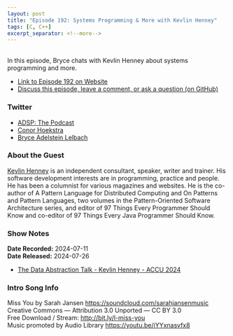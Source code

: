```yaml
---
layout: post
title: "Episode 192: Systems Programming & More with Kevlin Henney"
tags: [C, C++]
excerpt_separator: <!--more-->
---
```


<div id="buzzsprout-player-15480036"></div><script src="https://www.buzzsprout.com/1501960/15480036-episode-192-systems-programming-more-with-kevlin-henney.js?container_id=buzzsprout-player-15480036&player=small" type="text/javascript" charset="utf-8"></script>

<br>In this episode, Bryce chats with Kevlin Henney about systems programming and more.

<!--more-->

* [Link to Episode 192 on Website](https://adspthepodcast.com/2024/07/26/Episode-192.html)
* [Discuss this episode, leave a comment, or ask a question (on GitHub)](https://github.com/codereport/adsp2/discussions/91)

### Twitter
 
* [ADSP: The Podcast](https://twitter.com/adspthepodcast)
* [Conor Hoekstra](https://twitter.com/code_report)
* [Bryce Adelstein Lelbach](https://twitter.com/blelbach)

### About the Guest

[Kevlin Henney](https://x.com/KevlinHenney) is an independent consultant, speaker, writer and trainer. His software development interests are in programming, practice and people. He has been a columnist for various magazines and websites. He is the co-author of A Pattern Language for Distributed Computing and On Patterns and Pattern Languages, two volumes in the Pattern-Oriented Software Architecture series, and editor of 97 Things Every Programmer Should Know and co-editor of 97 Things Every Java Programmer Should Know.

### Show Notes

**Date Recorded:** 2024-07-11 <br>
**Date Released:** 2024-07-26

* [The Data Abstraction Talk - Kevlin Henney - ACCU 2024](https://www.youtube.com/watch?v=h-X7JhU3hI0)

### Intro Song Info
 
Miss You by Sarah Jansen https://soundcloud.com/sarahjansenmusic<br>
Creative Commons — Attribution 3.0 Unported — CC BY 3.0<br>
Free Download / Stream: http://bit.ly/l-miss-you<br>
Music promoted by Audio Library https://youtu.be/iYYxnasvfx8<br>
